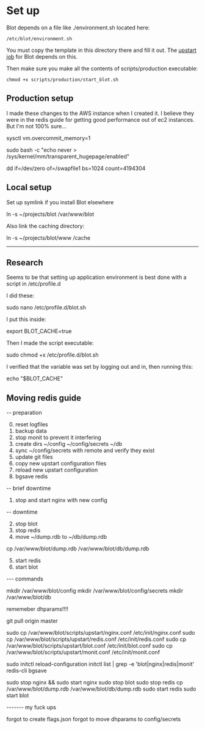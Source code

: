 # Set up

Blot depends on a file like ./environment.sh located here:

```
/etc/blot/environment.sh
```

You must copy the template in this directory there and fill it out. The [upstart job](./upstart/blot.conf) for Blot depends on this.

Then make sure you make all the contents of scripts/production executable:

```shell
chmod +x scripts/production/start_blot.sh
```




## Production setup

I made these changes to the AWS instance when I created it. I believe they were in the redis guide for getting good performance out of ec2 instances. But I'm not 100% sure...

sysctl vm.overcommit_memory=1

sudo bash -c "echo never > /sys/kernel/mm/transparent_hugepage/enabled"

dd if=/dev/zero of=/swapfile1 bs=1024 count=4194304



## Local setup

Set up symlink if you install Blot elsewhere

ln -s ~/projects/blot /var/www/blot

Also link the caching directory:

ln -s ~/projects/blot/www /cache


---

## Research

Seems to be that setting up application environment is best done with a script in /etc/profile.d

I did these:

sudo nano /etc/profile.d/blot.sh

I put this inside:

export BLOT_CACHE=true

Then I made the script executable:

sudo chmod +x /etc/profile.d/blot.sh

I verified that the variable was set by logging out and in, then running this:

echo "$BLOT_CACHE"




## Moving redis guide

-- preparation

0. reset logfiles
1. backup data
2. stop monit to prevent it interfering
3. create dirs ~/config ~/config/secrets ~/db
4. sync ~/config/secrets with remote and verify they exist
5. update git files
6. copy new upstart configuration files
7. reload new upstart configuration
8. bgsave redis

-- brief downtime

1. stop and start nginx with new config

-- downtime

2. stop blot
3. stop redis
4. move ~/dump.rdb to ~/db/dump.rdb

cp /var/www/blot/dump.rdb /var/www/blot/db/dump.rdb

5. start redis
6. start blot

--- commands


mkdir /var/www/blot/config
mkdir /var/www/blot/config/secrets
mkdir /var/www/blot/db

rememeber dhparams!!!!


git pull origin master

sudo cp /var/www/blot/scripts/upstart/nginx.conf /etc/init/nginx.conf
sudo cp /var/www/blot/scripts/upstart/redis.conf /etc/init/redis.conf
sudo cp /var/www/blot/scripts/upstart/blot.conf /etc/init/blot.conf
sudo cp /var/www/blot/scripts/upstart/monit.conf /etc/init/monit.conf

sudo initctl reload-configuration
initctl list | grep -e 'blot\|nginx\|redis\|monit'
redis-cli bgsave

sudo stop nginx && sudo start nginx
sudo stop blot
sudo stop redis
cp /var/www/blot/dump.rdb /var/www/blot/db/dump.rdb
sudo start redis
sudo start blot


------- my fuck ups

forgot to create flags.json
forgot to move dhparams to config/secrets